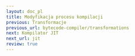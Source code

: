 ```yaml
---
layout: doc_pl
title: Modyfikacja procesu kompilacji
previous: Transformacje
previous_url: bytecode-compiler/transformations
next: Kompilator JIT
next_url: jit
review: true
---
```


